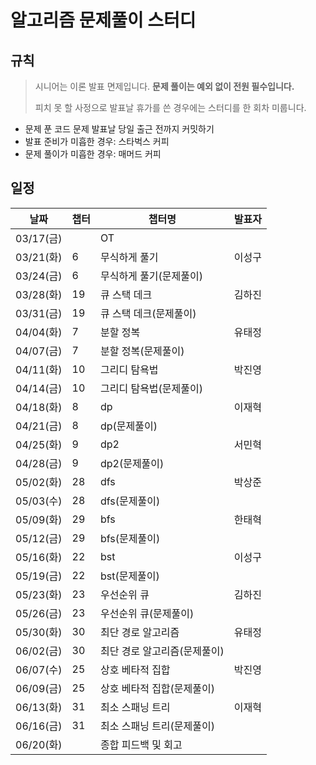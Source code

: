 # 알고리즘 문제풀이 스터디

## 규칙

> 시니어는 이론 발표 면제입니다. **문제 풀이는 예외 없이 전원 필수입니다.**
>
> 피치 못 할 사정으로 발표날 휴가를 쓴 경우에는 스터디를 한 회차 미룹니다.

- 문제 푼 코드 문제 발표날 당일 출근 전까지 커밋하기
- 발표 준비가 미흡한 경우: 스타벅스 커피
- 문제 풀이가 미흡한 경우: 매머드 커피


## 일정

| 날짜      | 챕터 | 챕터명 | 발표자 |
| -------- | --- | ---- | ----- |
| 03/17(금) | | OT | |
| 03/21(화) | 6 | 무식하게 풀기 | 이성구 |
| 03/24(금) | 6 | 무식하게 풀기(문제풀이) | |
| 03/28(화) | 19 | 큐 스택 데크 | 김하진 |
| 03/31(금) | 19 | 큐 스택 데크(문제풀이) | |
| 04/04(화) | 7 | 분할 정복 | 유태정 |
| 04/07(금) | 7 | 분할 정복(문제풀이) | |
| 04/11(화) | 10 | 그리디 탐욕법 | 박진영 |
| 04/14(금) | 10 | 그리디 탐욕법(문제풀이) | |
| 04/18(화) | 8 | dp | 이재혁 |
| 04/21(금) | 8 | dp(문제풀이) | |
| 04/25(화) | 9 | dp2 | 서민혁 |
| 04/28(금) | 9 | dp2(문제풀이) | |
| 05/02(화) | 28 | dfs | 박상준 |
| 05/03(수) | 28 | dfs(문제풀이) | |
| 05/09(화) | 29 | bfs | 한태혁 |
| 05/12(금) | 29 | bfs(문제풀이) | |
| 05/16(화) | 22 | bst |이성구|
| 05/19(금) | 22 | bst(문제풀이) | |
| 05/23(화) | 23 | 우선순위 큐 | 김하진 |
| 05/26(금) | 23 | 우선순위 큐(문제풀이) | |
| 05/30(화) | 30 | 최단 경로 알고리즘 | 유태정 |
| 06/02(금) | 30 | 최단 경로 알고리즘(문제풀이) | |
| 06/07(수) | 25 | 상호 베타적 집합 | 박진영 |
| 06/09(금) | 25 | 상호 베타적 집합(문제풀이) | |
| 06/13(화) | 31 | 최소 스패닝 트리 | 이재혁 |
| 06/16(금) | 31 | 최소 스패닝 트리(문제풀이) | |
| 06/20(화) | | 종합 피드백 및 회고 | |
